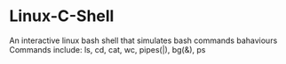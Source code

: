 # Linux-C-Shell
An interactive linux bash shell that simulates bash commands bahaviours
Commands include: ls, cd, cat, wc, pipes(|), bg(&), ps

